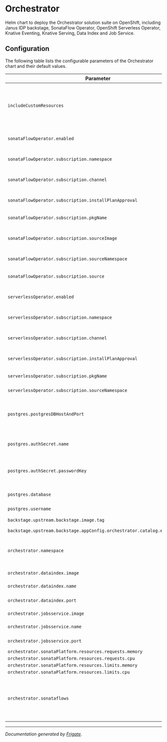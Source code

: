
Orchestrator
===========

Helm chart to deploy the Orchestrator solution suite on OpenShift, including Janus IDP backstage, SonataFlow Operator, OpenShift Serverless Operator,  Knative Eventing, Knative Serving, Data Index and Job Service.



## Configuration

The following table lists the configurable parameters of the Orchestrator chart and their default values.

| Parameter                | Description             | Default        |
| ------------------------ | ----------------------- | -------------- |
| `includeCustomResources` | set to true to have the custom resources (KnativeEventing, KnativeServing, SonataFlow and SonataFlowPlatform). | `false` |
| `sonataFlowOperator.enabled` | whether the operator should be deployed by the chart | `true` |
| `sonataFlowOperator.subscription.namespace` | namespace where the operator should be deployed | `"openshift-operators"` |
| `sonataFlowOperator.subscription.channel` | channel of an operator package to subscribe to | `"alpha"` |
| `sonataFlowOperator.subscription.installPlanApproval` | whether the update should be installed automatically | `"Automatic"` |
| `sonataFlowOperator.subscription.pkgName` | name of the operator package | `"sonataflow-operator"` |
| `sonataFlowOperator.subscription.sourceImage` | catalog image of the development build. Unset it for the release build. | `"quay.io/jianrzha/kogito-serverless-operator-catalog:v2.0.0"` |
| `sonataFlowOperator.subscription.sourceNamespace` | namespace of the catalog source | `"openshift-marketplace"` |
| `sonataFlowOperator.subscription.source` | name of the catalog source for the operator | `"sonataflow-operator"` |
| `serverlessOperator.enabled` | whether the operator should be deployed by the chart | `true` |
| `serverlessOperator.subscription.namespace` | namespace where the operator should be deployed | `"openshift-serverless"` |
| `serverlessOperator.subscription.channel` | channel of an operator package to subscribe to | `"stable"` |
| `serverlessOperator.subscription.installPlanApproval` | whether the update should be installed automatically | `"Automatic"` |
| `serverlessOperator.subscription.pkgName` | name of the operator package | `"serverless-operator"` |
| `serverlessOperator.subscription.sourceNamespace` | namespace of the catalog source | `"openshift-marketplace"` |
| `postgres.postgresDBHostAndPort` | host and port URL of an existing Postgres DB used by dataindex and job service | `"sonataflow-psql-postgresql.sonataflow-infra.svc.cluster.local:5432"` |
| `postgres.authSecret.name` | name of existing secret to use for PostgreSQL credentials. | `"sonataflow-psql-postgresql"` |
| `postgres.authSecret.passwordKey` | name of key in existing secret to use for PostgreSQL credentials | `"postgres-password"` |
| `postgres.database` | database instance used by data index and job service | `"sonataflow"` |
| `postgres.username` | database user name | `"postgres"` |
| `backstage.upstream.backstage.image.tag` | Hack to bypass bug in 'next' tag | `pr-814` |
| `backstage.upstream.backstage.appConfig.orchestrator.catalog.environment` |  | `"development"` |
| `orchestrator.namespace` | namespace where the data index, job service and workflows are deployed | `"sonataflow-infra"` |
| `orchestrator.dataindex.image` | image for data index | `"quay.io/kiegroup/kogito-data-index-postgresql:1.42"` |
| `orchestrator.dataindex.name` | service name of the data index | `"data-index-service"` |
| `orchestrator.dataindex.port` | service port of the data index | `8080` |
| `orchestrator.jobsservice.image` | image for job service | `"quay.io/kiegroup/kogito-jobs-service-postgresql:1.44"` |
| `orchestrator.jobsservice.name` | service name of the job service | `"jobs-service-service"` |
| `orchestrator.jobsservice.port` | service port of the job service | `8080` |
| `orchestrator.sonataPlatform.resources.requests.memory` |  | `"64Mi"` |
| `orchestrator.sonataPlatform.resources.requests.cpu` |  | `"250m"` |
| `orchestrator.sonataPlatform.resources.limits.memory` |  | `"1Gi"` |
| `orchestrator.sonataPlatform.resources.limits.cpu` |  | `"500m"` |
| `orchestrator.sonataflows` | workflows to get deployed | `[{"name": "event-timeout", "description": "Event timeout example on k8s!", "version": "0.0.1", "profile": "prod", "serviceTargetPort": 8080, "propsConfigData": "application.properties: |\n  # Data Index configuration\n  mp.messaging.outgoing.kogito-processinstances-events.url=http://data-index-service/processes\n  mp.messaging.outgoing.kogito-usertaskinstances-events.url=http://data-index-service/tasks\n  mp.messaging.outgoing.kogito-variables-events.url=http://data-index-service/variables\n  # Skip user tasks and variables events sending.\n  kogito.events.usertasks.enabled=false\n  kogito.events.variables.enabled=false\n  quarkus.log.category.\"io.smallrye.reactive.messaging\".level = DEBUG\n  quarkus.log.category.\"org.kie\".level = DEBUG\n  quarkus.log.category.\"io.quarkus.reactivemessaging\".level = DEBUG\n  quarkus.log.category.\"io.vertx\".level = DEBUG\n", "spec": "flow:\n  start: PrintStartMessage\n  events:\n    - name: event1\n      source: ''\n      type: event1_event_type\n    - name: event2\n      source: ''\n      type: event2_event_type\n  functions:\n    - name: systemOut\n      type: custom\n      operation: sysout\n  timeouts:\n    eventTimeout: PT60S\n  states:\n    - name: PrintStartMessage\n      type: operation\n      actions:\n        - name: printSystemOut\n          functionRef:\n            refName: systemOut\n            arguments:\n              message: \"${\\\"event-state-timeouts: \\\" + $WORKFLOW.instanceId + \\\" has started.\\\"}\"\n      transition: WaitForEvent1\n    - name: WaitForEvent1\n      type: event\n      onEvents:\n        - eventRefs: [ event1 ]\n          eventDataFilter:\n            data: \"${ \\\"The event1 was received.\\\" }\"\n            toStateData: \"${ .exitMessage1 }\"\n          actions:\n            - name: printAfterEvent1\n              functionRef:\n                refName: systemOut\n                arguments:\n                  message: \"${\\\"event-state-timeouts: \\\" + $WORKFLOW.instanceId + \\\" executing actions for event1.\\\"}\"\n\n      transition: WaitForEvent2\n    - name: WaitForEvent2\n      type: event\n      onEvents:\n        - eventRefs: [ event2 ]\n          eventDataFilter:\n            data: \"${ \\\"The event2 was received.\\\" }\"\n            toStateData: \"${ .exitMessage2 }\"\n          actions:\n            - name: printAfterEvent2\n              functionRef:\n                refName: systemOut\n                arguments:\n                  message: \"${\\\"event-state-timeouts: \\\" + $WORKFLOW.instanceId + \\\" executing actions for event2.\\\"}\"\n      transition: PrintExitMessage\n    - name: PrintExitMessage\n      type: operation\n      actions:\n        - name: printSystemOut\n          functionRef:\n            refName: systemOut\n            arguments:\n              message: \"${\\\"event-state-timeouts: \\\" + $WORKFLOW.instanceId + \\\" has finalized. \\\" + if .exitMessage1 != null then .exitMessage1 else \\\"The event state did not receive event1, and the timeout has overdue\\\" end + \\\" -- \\\" + if .exitMessage2 != null then .exitMessage2 else \\\"The event state did not receive event2, and the timeout has overdue\\\" end }\"\n      end: true"}]` |



---
_Documentation generated by [Frigate](https://frigate.readthedocs.io)._

